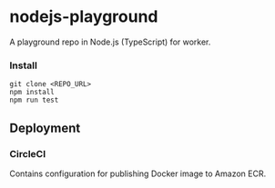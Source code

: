 # nodejs-playground

A playground repo in Node.js (TypeScript) for worker.

### Install

```Shell
git clone <REPO_URL>
npm install
npm run test
```

## Deployment

### CircleCI

Contains configuration for publishing Docker image to Amazon ECR.
